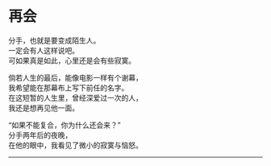 # 再会

分手，也就是要变成陌生人。\
一定会有人这样说吧。\
可如果真是如此，心里还是会有些寂寞。

倘若人生的最后，能像电影一样有个谢幕，\
我希望能在那幕布上写下前任的名字。\
在这短暂的人生里，曾经深爱过一次的人，\
我还是想再见他一面。

“如果不能复合，你为什么还会来？”\
分手两年后的夜晚，\
在他的眼中，我看见了微小的寂寞与恼怒。

---
